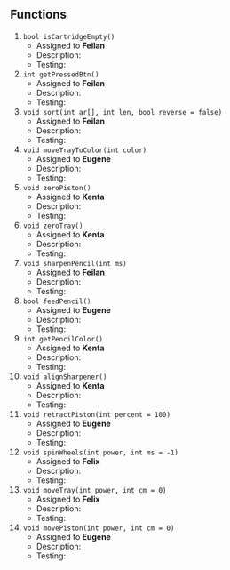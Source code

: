 Functions
----
1. `bool isCartridgeEmpty()`
    - Assigned to **Feilan**
    - Description:
    - Testing:
2. `int getPressedBtn()`
    - Assigned to **Feilan**
    - Description:
    - Testing:
3. `void sort(int ar[], int len, bool reverse = false)`
    - Assigned to **Feilan**
    - Description:
    - Testing:
4. `void moveTrayToColor(int color)`
    - Assigned to **Eugene**
    - Description:
    - Testing:
5. `void zeroPiston()`
    - Assigned to **Kenta**
    - Description:
    - Testing:
6. `void zeroTray()`
    - Assigned to **Kenta**
    - Description:
    - Testing:
7. `void sharpenPencil(int ms)`
    - Assigned to **Feilan**
    - Description:
    - Testing:
8. `bool feedPencil()`
    - Assigned to **Eugene**
    - Description:
    - Testing:
9. `int getPencilColor()`
    - Assigned to **Kenta**
    - Description:
    - Testing:
10. `void alignSharpener()`
    - Assigned to **Kenta**
    - Description:
    - Testing:
11. `void retractPiston(int percent = 100)`
    - Assigned to **Eugene**
    - Description:
    - Testing:
12. `void spinWheels(int power, int ms = -1)`
    - Assigned to **Felix**
    - Description:
    - Testing:
13. `void moveTray(int power, int cm = 0)`
    - Assigned to **Felix**
    - Description:
    - Testing:
14. `void movePiston(int power, int cm = 0)`
    - Assigned to **Eugene**
    - Description:
    - Testing:
